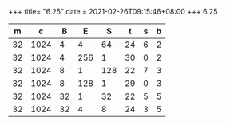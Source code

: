 +++
title= "6.25"
date = 2021-02-26T09:15:46+08:00
+++
6.25

|m|c|B|E|S|t|s|b|
|-|-|-|-|-|-|-|-|
|32|1024|4|4|64|24|6|2|
|32|1024|4|256|1|30|0|2|
|32|1024|8|1|128|22|7|3|
|32|1024|8|128|1|29|0|3|
|32|1024|32|1|32|22|5|5|
|32|1024|32|4|8|24|3|5|
